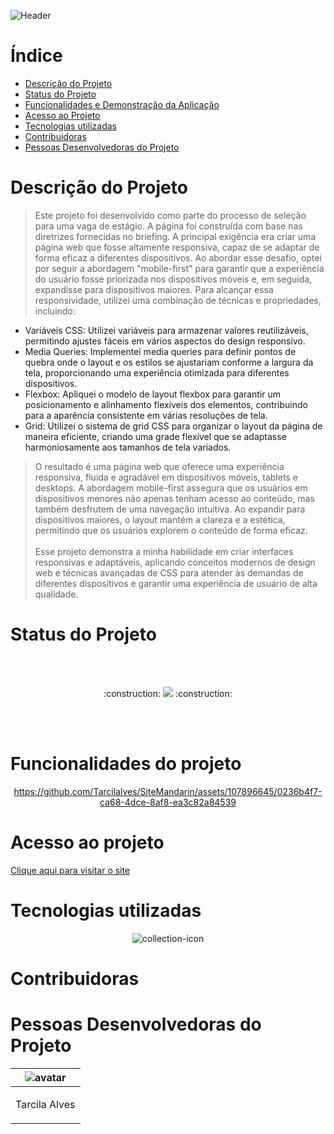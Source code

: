 
![Header](https://github.com/Tarcilalves/SiteMandarin/assets/107896645/8453f7be-44ad-4600-be68-9a9403b46e67)






# Índice
* [Descrição do Projeto](#descrição-do-projeto)
* [Status do Projeto](#status-do-Projeto)
* [Funcionalidades e Demonstração da Aplicação](#funcionalidades-e-demonstração-da-aplicação)
* [Acesso ao Projeto](#acesso-ao-projeto)
* [Tecnologias utilizadas](#tecnologias-utilizadas)
* [Contribuidoras](#contribuidoras)
* [Pessoas Desenvolvedoras do Projeto](#pessoas-desenvolvedoras)

# Descrição do Projeto


>Este projeto foi desenvolvido como parte do processo de seleção para uma vaga de estágio. A página foi construída com base nas diretrizes fornecidas no briefing.
>A principal exigência era criar uma página web que fosse altamente responsiva, capaz de se adaptar de forma eficaz a diferentes dispositivos.
>Ao abordar esse desafio, optei por seguir a abordagem "mobile-first" para garantir que a experiência do usuário fosse priorizada nos dispositivos móveis e,
>em seguida, expandisse para dispositivos maiores. Para alcançar essa responsividade, utilizei uma combinação de técnicas e propriedades, incluindo:
>
* Variáveis CSS: Utilizei variáveis para armazenar valores reutilizáveis, permitindo ajustes fáceis em vários aspectos do design responsivo.
* Media Queries: Implementei media queries para definir pontos de quebra onde o layout e os estilos se ajustariam conforme a largura da tela, proporcionando uma experiência otimizada para diferentes dispositivos.
* Flexbox: Apliquei o modelo de layout flexbox para garantir um posicionamento e alinhamento flexíveis dos elementos, contribuindo para a aparência consistente em várias resoluções de tela.
* Grid: Utilizei o sistema de grid CSS para organizar o layout da página de maneira eficiente, criando uma grade flexível que se adaptasse harmoniosamente aos tamanhos de tela variados. 
> O resultado é uma página web que oferece uma experiência responsiva, fluida e agradável em dispositivos móveis, tablets e desktops. A abordagem mobile-first assegura que os usuários em dispositivos menores não apenas tenham acesso ao conteúdo, mas também desfrutem de uma navegação intuitiva. Ao expandir para dispositivos maiores, o layout mantém a clareza e a estética, permitindo que os usuários explorem o conteúdo de forma eficaz.<br><br>
> Esse projeto demonstra a minha habilidade em criar interfaces responsivas e adaptáveis, aplicando conceitos modernos de design web e técnicas avançadas de CSS para atender às demandas de diferentes dispositivos e garantir uma experiência de usuário de alta qualidade.
# Status do Projeto
<br><br>

<p align="center">  :construction: <img src="https://img.shields.io/badge/<STATUS>- Finalizado -<COLOR>"> :construction: </p>

<br><br>

# Funcionalidades do projeto


<div align="center">






https://github.com/Tarcilalves/SiteMandarin/assets/107896645/0236b4f7-ca68-4dce-8af8-ea3c82a84539







</div>





# Acesso ao projeto


[Clique aqui para visitar o site](https://tarcilalves.github.io/SiteMandarin/)


# Tecnologias utilizadas

<div align="center">

![collection-icon](https://github.com/Tarcilalves/AluraBook/assets/107896645/2b135236-b1ad-4418-8f00-e71ed7045a0a)

</div>

# Contribuidoras





# Pessoas Desenvolvedoras do Projeto

| ![avatar](https://user-images.githubusercontent.com/107896645/235791608-5f4b93d5-017c-402f-bef2-c262fa1b1f0c.png)  |
| ------------- |
| <p align="center">Tarcila Alves</p> | 



